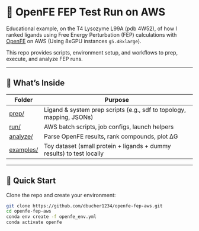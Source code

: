 # 🔬 OpenFE FEP Test Run on AWS

Educational example, on the T4 Lysozyme L99A (pdb 4W52), of how I ranked ligands using Free Energy Perturbation (FEP) calculations with [OpenFE](https://github.com/OpenFreeEnergy/openfe) on AWS (Using 8xGPU instances `g5.48xlarge`).  

This repo provides scripts, environment setup, and workflows to prep, execute, and analyze FEP runs.

---

## 📁 What’s Inside

| Folder | Purpose |
|--------|---------|
| [prep/](prep)         | Ligand & system prep scripts (e.g., sdf to topology, mapping, JSONs) |
| [run/](run)           | AWS batch scripts, job configs, launch helpers |
| [analyze/](analyze)   | Parse OpenFE results, rank compounds, plot ΔG |
| [examples/](examples) | Toy dataset (small protein + ligands + dummy results) to test locally |

---

## 🚀 Quick Start

Clone the repo and create your environment:

```bash
git clone https://github.com/dbucher1234/openfe-fep-aws.git
cd openfe-fep-aws
conda env create -f openfe_env.yml
conda activate openfe
